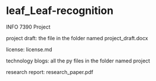 # leaf_Leaf-recognition
INFO 7390 Project


project draft: the file in the folder named project_draft.docx


license: license.md


technology blogs: all the py files in the folder named project


research report: research_paper.pdf


